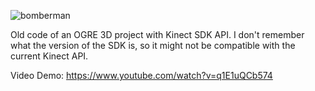 
![bomberman](https://github.com/azer89/Ogre_Kinect/assets/790432/1e2074d7-033a-4728-8533-7bedac4d46d3)

Old code of an OGRE 3D project with Kinect SDK API. 
I don't remember what the version of the SDK is, so it might not be compatible with the current Kinect API.


Video Demo:
https://www.youtube.com/watch?v=q1E1uQCb574
